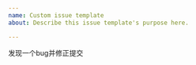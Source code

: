 ```yaml
---
name: Custom issue template
about: Describe this issue template's purpose here.

---
```


发现一个bug并修正提交
